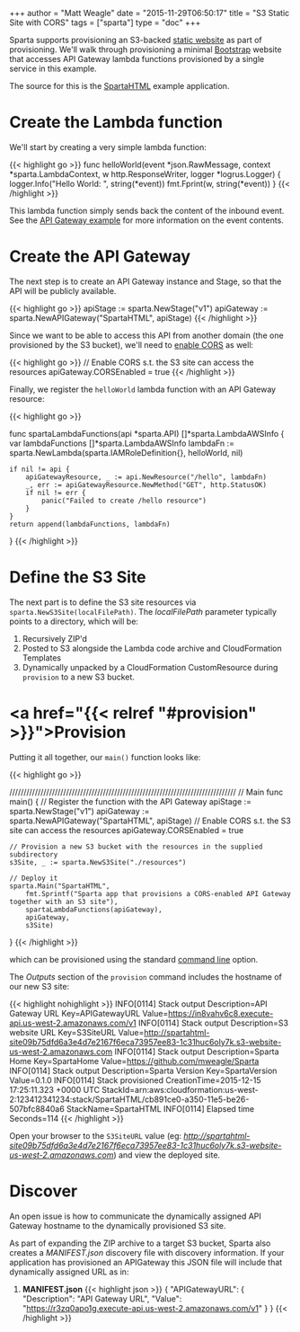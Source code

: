 +++
author = "Matt Weagle"
date = "2015-11-29T06:50:17"
title = "S3 Static Site with CORS"
tags = ["sparta"]
type = "doc"
+++

Sparta supports provisioning an S3-backed [static website](http://docs.aws.amazon.com/AmazonS3/latest/dev/WebsiteHosting.html) as part of provisioning.  We'll walk through provisioning a minimal [Bootstrap](http://getbootstrap.com) website that accesses API Gateway lambda functions provisioned by a single service in this example.

The source for this is the [SpartaHTML](https://github.com/mweagle/SpartaHTML) example application.

# Create the Lambda function

We'll start by creating a very simple lambda function:

{{< highlight go >}}
func helloWorld(event *json.RawMessage,
	context *sparta.LambdaContext,
	w http.ResponseWriter,
	logger *logrus.Logger) {
	logger.Info("Hello World: ", string(*event))
	fmt.Fprint(w, string(*event))
}
{{< /highlight >}}

This lambda function simply sends back the content of the inbound event.  See the [API Gateway example](/docs/apigateway/example1) for more information on the event contents.

# Create the API Gateway

The next step is to create an API Gateway instance and Stage, so that the API will be publicly available.

{{< highlight go >}}
apiStage := sparta.NewStage("v1")
apiGateway := sparta.NewAPIGateway("SpartaHTML", apiStage)
{{< /highlight >}}

Since we want to be able to access this API from another domain (the one provisioned by the S3 bucket), we'll need to [enable CORS](http://docs.aws.amazon.com/apigateway/latest/developerguide/how-to-cors.html) as well:

{{< highlight go >}}
// Enable CORS s.t. the S3 site can access the resources
apiGateway.CORSEnabled = true
{{< /highlight >}}

Finally, we register the `helloWorld` lambda function with an API Gateway resource:

{{< highlight go >}}

func spartaLambdaFunctions(api *sparta.API) []*sparta.LambdaAWSInfo {
	var lambdaFunctions []*sparta.LambdaAWSInfo
	lambdaFn := sparta.NewLambda(sparta.IAMRoleDefinition{}, helloWorld, nil)

	if nil != api {
		apiGatewayResource, _ := api.NewResource("/hello", lambdaFn)
		_, err := apiGatewayResource.NewMethod("GET", http.StatusOK)
		if nil != err {
			panic("Failed to create /hello resource")
		}
	}
	return append(lambdaFunctions, lambdaFn)
}
{{< /highlight >}}


# Define the S3 Site

The next part is to define the S3 site resources via `sparta.NewS3Site(localFilePath)`.  The _localFilePath_ parameter
typically points to a directory, which will be:

  1. Recursively ZIP'd
  1. Posted to S3 alongside the Lambda code archive and CloudFormation Templates
  1. Dynamically unpacked by a CloudFormation CustomResource during `provision` to a new S3 bucket.

# <a href="{{< relref "#provision" >}}">Provision</a>

Putting it all together, our `main()` function looks like:

{{< highlight go >}}

////////////////////////////////////////////////////////////////////////////////
// Main
func main() {
	// Register the function with the API Gateway
	apiStage := sparta.NewStage("v1")
	apiGateway := sparta.NewAPIGateway("SpartaHTML", apiStage)
	// Enable CORS s.t. the S3 site can access the resources
	apiGateway.CORSEnabled = true

	// Provision a new S3 bucket with the resources in the supplied subdirectory
	s3Site, _ := sparta.NewS3Site("./resources")

	// Deploy it
	sparta.Main("SpartaHTML",
		fmt.Sprintf("Sparta app that provisions a CORS-enabled API Gateway together with an S3 site"),
		spartaLambdaFunctions(apiGateway),
		apiGateway,
		s3Site)
}
{{< /highlight >}}

which can be provisioned using the standard [command line](/docs/commandline) option.

The _Outputs_ section of the `provision` command includes the hostname of our new S3 site:

{{< highlight nohighlight >}}
INFO[0114] Stack output        Description=API Gateway URL Key=APIGatewayURL Value=https://in8vahv6c8.execute-api.us-west-2.amazonaws.com/v1
INFO[0114] Stack output        Description=S3 website URL Key=S3SiteURL Value=http://spartahtml-site09b75dfd6a3e4d7e2167f6eca73957ee83-1c31huc6oly7k.s3-website-us-west-2.amazonaws.com
INFO[0114] Stack output        Description=Sparta Home Key=SpartaHome Value=https://github.com/mweagle/Sparta
INFO[0114] Stack output        Description=Sparta Version Key=SpartaVersion Value=0.1.0
INFO[0114] Stack provisioned   CreationTime=2015-12-15 17:25:11.323 +0000 UTC StackId=arn:aws:cloudformation:us-west-2:123412341234:stack/SpartaHTML/cb891ce0-a350-11e5-be26-507bfc8840a6 StackName=SpartaHTML
INFO[0114] Elapsed time        Seconds=114
{{< /highlight >}}

Open your browser to the `S3SiteURL` value (eg: _http://spartahtml-site09b75dfd6a3e4d7e2167f6eca73957ee83-1c31huc6oly7k.s3-website-us-west-2.amazonaws.com_) and view the deployed site.

# Discover

An open issue is how to communicate the dynamically assigned API Gateway hostname to the dynamically provisioned S3 site.

As part of expanding the ZIP archive to a target S3 bucket, Sparta also creates a _MANIFEST.json_ discovery file with discovery information. If your application has provisioned an APIGateway this JSON file will include that dynamically assigned URL as in:

  1. **MANIFEST.json**
{{< highlight json >}}
{
 "APIGatewayURL": {
  "Description": "API Gateway URL",
  "Value": "https://r3zq0apo1g.execute-api.us-west-2.amazonaws.com/v1"
 }
}
{{< /highlight >}}

